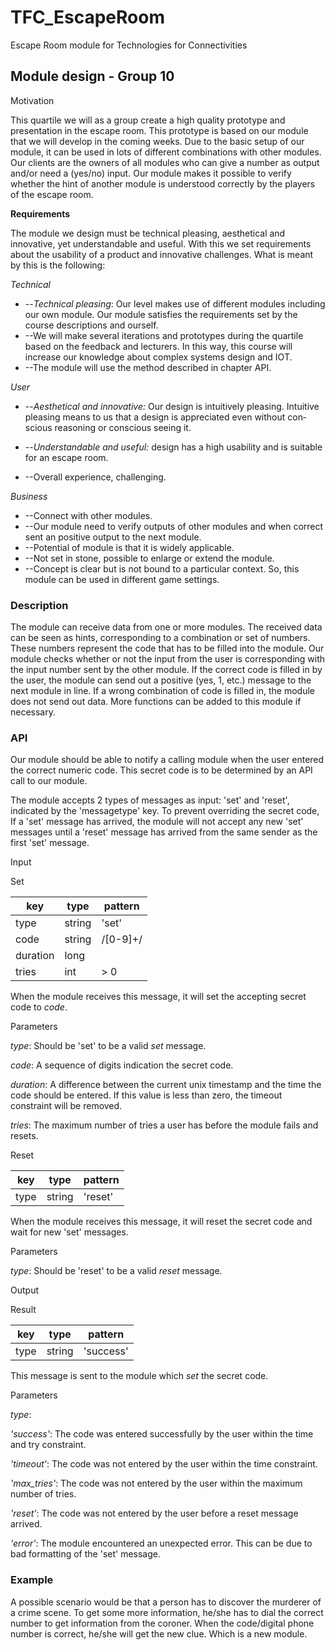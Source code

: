 # TFC_EscapeRoom

Escape Room module for Technologies for Connectivities

## Module design - Group 10

Motivation

This quartile we will as a group create a high quality prototype and presentation in the escape room. This prototype is based on our module that we will develop in the coming weeks. Due to the basic setup of our module, it can be used in lots of different combinations with other modules. Our clients are the owners of all modules who can give a number as output and/or need a (yes/no) input. Our module makes it possible to verify whether the hint of another module is understood correctly by the players of the escape room.

**Requirements**

The module we design must be technical pleasing, aes­thetical and innovative, yet understandable and useful. With this we set requirements about the usability of a product and innova­tive challenges. What is meant by this is the following:

_Technical_

- --_Technical pleasing_: Our level makes use of different modules including our own module. Our module satisfies the requirements set by the course descriptions and ourself.
- --We will make several iterations and prototypes during the quartile based on the feedback and lecturers. In this way, this course will increase our knowledge about complex systems design and IOT.
- --The module will use the method described in chapter API.


_User_

- --_Aesthetical and innovative:_ Our design is intuitively pleasing. Intuitive pleasing means to us that a design is appreciated even without con­scious reasoning or conscious seeing it.
- --_Understandable and useful:_ design has a high usability and is suitable for an escape room.

- --Overall experience, challenging.

_Business_

- --Connect with other modules.
- --Our module need to verify outputs of other modules and when correct sent an positive output to the next module.
- --Potential of module is that it is widely applicable.
- --Not set in stone, possible to enlarge or extend the module.
- --Concept is clear but is not bound to a particular context. So, this module can be used in different game settings.

### Description

The module can receive data from one or more modules. The received data can be seen as hints, corresponding to a combination or set of numbers. These numbers represent the code that has to be filled into the module. Our module checks whether or not the input from the user is corresponding with the input number sent by the other module. If the correct code is filled in by the user, the module can send out a positive (yes, 1, etc.) message to the next module in line. If a wrong combination of code is filled in, the module does not send out data. More functions can be added to this module if necessary.

### API

Our module should be able to notify a calling module when the user entered the correct numeric code. This secret code is to be determined by an API call to our module.

The module accepts 2 types of messages as input: &#39;set&#39; and &#39;reset&#39;, indicated by the &#39;messagetype&#39; key. To prevent overriding the secret code, If a &#39;set&#39; message has arrived, the module will not accept any new &#39;set&#39; messages until a &#39;reset&#39; message has arrived from the same sender as the first &#39;set&#39; message.

Input

Set

| **key** | **type** | **pattern** |
| --- | --- | --- |
| type | string | &#39;set&#39; |
|code | string | /[0-9]+/ |
| duration | long |   |
| tries | int | &gt; 0 |

When the module receives this message, it will set the accepting secret code to _code_.

Parameters

_type_: Should be &#39;set&#39; to be a valid _set_ message.

_code_: A sequence of digits indication the secret code.

_duration_: A difference between the current unix timestamp and the time the code should be entered. If this value is less than zero, the timeout constraint will be removed.

_tries_: The maximum number of tries a user has before the module fails and resets.

Reset

| **key** | **type** | **pattern** |
| --- | --- | --- |
| type | string | &#39;reset&#39; |

When the module receives this message, it will reset the secret code and wait for new &#39;set&#39; messages.

Parameters

_type_: Should be &#39;reset&#39; to be a valid _reset_ message.

Output

Result

| **key** | **type** | **pattern** |
| --- | --- | --- |
| type | string | &#39;success&#39; | &#39;timeout&#39; | &#39;max\_tries&#39; | &#39;reset&#39; | &#39;error&#39; |

This message is sent to the module which _set_ the secret code.

Parameters

_type_:

_&#39;success&#39;_: The code was entered successfully by the user within the time and try constraint.

_&#39;timeout&#39;_: The code was not entered by the user within the time constraint.

_&#39;max\_tries&#39;_: The code was not entered by the user within the maximum number of tries.

_&#39;reset&#39;_: The code was not entered by the user before a reset message arrived.

_&#39;error&#39;_: The module encountered an unexpected error. This can be due to bad formatting of the &#39;set&#39; message.

### Example

A possible scenario would be that a person has to discover the murderer of a crime scene. To get some more information, he/she has to dial the correct number to get information from the coroner. When the code/digital phone number is correct, he/she will get the new clue. Which is a new module.
